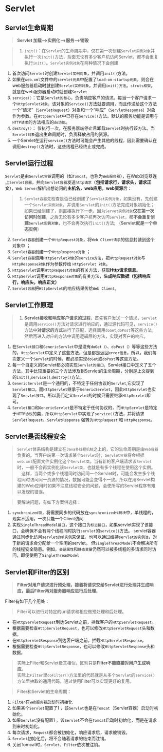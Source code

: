 # Servlet

## Servlet生命周期
>**Servlet 加载—>实例化—>服务—>销毁**


>1. `init()`：在`Servlet`的生命周期中，仅在第一次创建`Servlet实例对象`并执行一次`init()`方法，后面无论有多少客户机访问Servlet，都不会重复执行`init()`。`Servlet实例对象`在两种情况下会创建 
  1. 首次访问`Servlet`时创建`Servlet实例对象`，并调用`init()`方法。 
  2. 如果在`web.xml`文件中的`servlet元素`中配置了`load-on-startup元素`，则会在web服务器启动时就创建`Servlet实例对象`，并调用`init()方法`。`struts框架`，就是在web服务器启动时就创建`Servlet` 
2. `service()`：它是`Servlet的核心`，负责响应客户的请求。每当一个客户请求一个`HttpServlet对象`，该对象的`Service()`方法就要调用，而且传递给这个方法一个“请求”（`ServletRequest`）对象和一个“响应”（`ServletResponse`）对象作为参数。在`HttpServlet`中已存在`Service()`方法。默认的服务功能是调用与`HTTP请求`的方法相应的`do功能`。 
3. `destroy()`： 仅执行一次，在服务器端停止且卸载`Servlet`时执行该方法。当`Servlet对象`退出生命周期时，负责释放占用的资源。
  1. 一个Servlet在运行`service()`方法时可能会产生其他的线程，因此需要确认在调用`destroy()`方法时，这些线程已经终止或完成。

## Servlet运行过程
`Servlet`是由`Servlet容器`调用的（如`Tomcat`，也称为`Web服务器`），在Web浏览器连上`Servlet容器`，并向`Servlet容器`发送`http请求`（**包括请求行，请求头，请求正文**），`Web Server`解析出想访问的**主机名，web应用，web资源**后： 

>1. `Servlet容器`先检查是否已经创建了`Servlet实例对象`，如果没有，先创建一个`Servlet实例对象`，并调用`Servlet`的`init()`方法完成对象初始化；
如果已经创建了，则直接执行下一步。因为`Servet实例对象`**仅在第一次访问时创建**，之后无论有多少客户机再次访问`Servlet`，都**不会重复创建`Servlet实例对象`**，也不会再次执行`init()`方法; （**Servlet就是一个单态实例**）
2. `Servlet容器`创建一个`HttpRequest对象`，将`Web Client请求`的信息封装到这个对象中 ；
3. `Servlet容器`创建一个`HttpResponse对象` ；
4. `Servlet容器`调用`HttpServlet对象`的`service方法`，把`HttpRequest对象`与`HttpResponse对象`作为参数传给 `HttpServlet 对象`。 
5. `HttpServlet`调用`HttpRequest对象`的有关方法，获取**Http请求信息**。 
6. `HttpServlet`调用`HttpResponse对象`的有关方法，**生成响应数据（包括响应行，响应头，响应正文）** 
7. `Servlet容器`把`HttpServlet`的响应结果传给`Web Client`。


## Servlet工作原理

>1. **Servlet接收和响应客户请求的过程**，首先客户发送一个请求，`Servlet`是调用`service()`方法对请求进行响应的，通过源代码可见，`service()`方法中**对请求的方式**进行了匹配，选择调用`doGet`,`doPost`等这些方法，然后再进入对应的方法中调用逻辑层的方法，实现对客户的响应。
  1. 在`Servlet接口`和`GenericServlet`中是没有`doGet（）`、`doPost（）`等等这些方法的，`HttpServlet`中定义了这些方法，但是都是返回`error信息`，所以，我们每次定义一个`Servlet`的时候，都必须实现`doGet`或`doPost`等这些方法。
2. 每一个自定义的Servlet都必须实现`Servlet的接口`，Servlet接口中定义了五个方法，其中比较重要的三个方法涉及到Servlet的生命周期，分别是上文提到的`init()`,`service()`,`destroy()`方法。
  1. `GenericServlet`是一个通用的，不特定于任何协议的`Servlet`,它实现了`Servlet接口`。而`HttpServlet`继承于`GenericServlet`，因此`HttpServlet`也实现了`Servlet接口`。所以我们定义`Servlet`的时候只需要继承`HttpServlet`即可。
3. `Servlet接口`和`GenericServlet`是不特定于任何协议的，而`HttpServlet`是特定于`HTTP协议`的类，所以`HttpServlet`中实现了`service()`方法，并将请求`ServletRequest`、`ServletResponse` 强转为`HttpRequest` 和 `HttpResponse`。

## Servlet是否线程安全

>`Servlet`体系结构是建立在`Java多线程机制`之上的，它的生命周期是由`Web容器`负责的。当客户端第一次请求某个`Servlet`时，`Servlet容器`将会根据`web.xml`配置文件实例化这个`Servlet类`。当有新的客户端请求该`Servlet`时，一般不会再实例化该`Servlet类`，也就是有多个线程在使用这个实例。 
　这样，当两个或多个线程同时访问同一个Servlet时，可能会发生多个线程同时访问同一资源的情况，数据可能会变得不一致。所以在用Servlet构建的Web应用时如果不注意线程安全的问题，会使所写的Servlet程序有难以发现的错误。 

>要解决问题，有如下方案供选择： 
1. `synchronized锁`，将需要同步的代码放在`synchronized代码块`中，单线程的，现实不适用，一次只能一个Client访问
2. 实现`SingleThreadModel接口`，这个接口为`标志接口`，如果servlet实现了该接口，会确保不会有两个线程同时执行`servlet`的`service()`方法。 servlet容器通过同步化访问`servlet的单实例`来保证，也可以通过维持`servlet的实例池`，对于新的请求会分配给一个空闲的servlet。 
但`SingleThreadModel`不会解决所有的线程安全隐患。例如，`会话属性`和`静态变量`仍然可以被多线程的多请求同时访问，即便使用了`SingleThreadModel`

## Servlet和Filter的区别

>**Filter对用户请求进行预处理，接着将请求交给Servlet进行处理并生成响应，最后Filter再对服务器响应进行后处理**。

Filter有如下几个用处：
>Filter可以进行对特定的url请求和相应做预处理和后处理。
  * 在`HttpServletRequest`到达Servlet之前，拦截客户的`HttpServletRequest`。
  * 根据需要检查`HttpServletRequest`，也可以修改`HttpServletRequest`头和数据。
  * 在`HttpServletResponse`到达客户端之前，拦截`HttpServletResponse`。
  * 根据需要检查`HttpServletResponse`，也可以修改`HttpServletResponse`头和数据。

>实际上Filter和Servlet极其相似，区别只是**Filter不能直接对用户生成响应**。	
实际上`Filter`里`doFilter()`方法里的代码就是从多个`Servlet`的`service()`方法里抽取的通用代码，通过使用Filter可以实现更好的复用。

>Filter和Servlet的生命周期：
1. `Filter`在`web服务器`启动时初始化
2. 如果某个`Servlet`配置了1 ，该`Servlet`也是在`Tomcat`（Servlet容器）启动时初始化。
3. 如果`Servlet`没有配置1 ，该`Servlet`不会在`Tomcat`启动时初始化，而是在请求到来时初始化。
4. 每次请求，`Request`都会被初始化，响应请求后，请求被销毁。
5. `Servlet`初始化后，将不会随着请求的结束而注销。
6. 关闭Tomcat时，`Servlet`、`Filter`依次被注销。